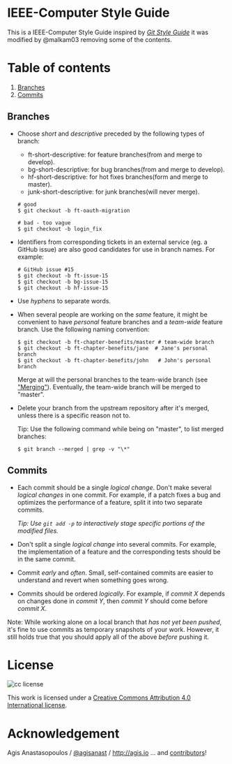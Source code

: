 # IEEE-Computer Style Guide

This is a IEEE-Computer Style Guide inspired by [*Git Style Guide*](https://github.com/agis/git-style-guide/blob/master/README.md) it was modified by @malkam03 removing some of the contents.

# Table of contents

1. [Branches](#branches)
2. [Commits](#commits)

## Branches

* Choose *short* and *descriptive* preceded by the following types of branch:
  - ft-short-descriptive: for feature branches(from and merge to develop).
  - bg-short-descriptive: for bug branches(from and merge to develop).
  - hf-short-descriptive: for hot fixes branches(form and merge to master).
  - junk-short-descriptive: for junk branches(will never merge).

  ```shell
  # good
  $ git checkout -b ft-oauth-migration

  # bad - too vague
  $ git checkout -b login_fix
  ```

* Identifiers from corresponding tickets in an external service (eg. a GitHub
  issue) are also good candidates for use in branch names. For example:

  ```shell
  # GitHub issue #15
  $ git checkout -b ft-issue-15
  $ git checkout -b bg-issue-15
  $ git checkout -b hf-issue-15
  ```

* Use *hyphens* to separate words.

* When several people are working on the *same* feature, it might be convenient
  to have *personal* feature branches and a *team-wide* feature branch.
  Use the following naming convention:

  ```shell
  $ git checkout -b ft-chapter-benefits/master # team-wide branch
  $ git checkout -b ft-chapter-benefits/jane  # Jane's personal branch
  $ git checkout -b ft-chapter-benefits/john   # John's personal branch
  ```

  Merge at will the personal branches to the team-wide branch (see ["Merging"](#merging)).
  Eventually, the team-wide branch will be merged to "master".

* Delete your branch from the upstream repository after it's merged, unless
  there is a specific reason not to.

  Tip: Use the following command while being on "master", to list merged
  branches:

  ```shell
  $ git branch --merged | grep -v "\*"
  ```

## Commits

* Each commit should be a single *logical change*. Don't make several
  *logical changes* in one commit. For example, if a patch fixes a bug and
  optimizes the performance of a feature, split it into two separate commits.

  *Tip: Use `git add -p` to interactively stage specific portions of the
  modified files.*

* Don't split a single *logical change* into several commits. For example,
  the implementation of a feature and the corresponding tests should be in the
  same commit.

* Commit *early* and *often*. Small, self-contained commits are easier to
  understand and revert when something goes wrong.

* Commits should be ordered *logically*. For example, if *commit X* depends
  on changes done in *commit Y*, then *commit Y* should come before *commit X*.

Note: While working alone on a local branch that *has not yet been pushed*, it's
fine to use commits as temporary snapshots of your work. However, it still
holds true that you should apply all of the above *before* pushing it.

# License

![cc license](http://i.creativecommons.org/l/by/4.0/88x31.png)

This work is licensed under a [Creative Commons Attribution 4.0
International license](https://creativecommons.org/licenses/by/4.0/).

# Acknowledgement

Agis Anastasopoulos / [@agisanast](https://twitter.com/agisanast) / http://agis.io
... and [contributors](https://github.com/agis-/git-style-guide/graphs/contributors)!
